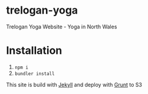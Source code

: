 # trelogan-yoga
Trelogan Yoga Website - Yoga in North Wales


# Installation
1. `npm i`
2. `bundler install`


This site is build with [Jekyll](https://jekyllrb.com/docs/) and deploy with [Grunt](https://gruntjs.com/) to S3
